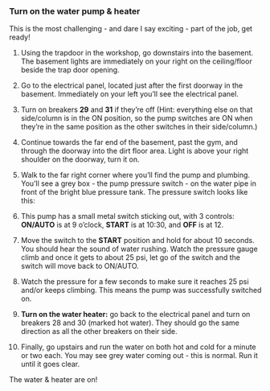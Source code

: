 ### **Turn on the water pump & heater**

This is the most challenging \- and dare I say exciting \- part of the job, get ready\! 

1. Using the trapdoor in the workshop, go downstairs into the basement. The basement lights are immediately on your right on the ceiling/floor beside the trap door opening.   
2. Go to the electrical panel, located just after the first doorway in the basement. Immediately on your left you’ll see the electrical panel.  
3. Turn on breakers **29** and **31** if they’re off (Hint: everything else on that side/column is in the ON position, so the pump switches are ON when they’re in the same position as the other switches in their side/column.)  
     
4. Continue towards the far end of the basement, past the gym, and through the doorway into the dirt floor area. Light is above your right shoulder on the doorway, turn it on.   
5. Walk to the far right corner where you’ll find the pump and plumbing. You’ll see a grey box \- the pump pressure switch \- on the water pipe in front of the bright blue pressure tank. The pressure switch looks like this:   
     
6. This pump has a small metal switch sticking out, with 3 controls: **ON/AUTO** is at 9 o’clock, **START** is at 10:30, and **OFF** is at 12\.   
7. Move the switch to the  **START** position and hold for about 10 seconds. You should hear the sound of water rushing. Watch the pressure gauge climb and once it gets to about 25 psi, let go of the switch and the switch will move back to ON/AUTO.  
     
8. Watch the pressure for a few seconds to make sure it reaches 25 psi and/or keeps climbing. This means the pump was successfully switched on.   
9. **Turn on the water heater:** go back to the electrical panel and turn on breakers 28 and 30 (marked hot water). They should go the same direction as all the other breakers on their side.   
10. Finally, go upstairs and run the water on both hot and cold for a minute or two each. You may see grey water coming out \- this is normal. Run it until it goes clear. 

The water & heater are on\! 